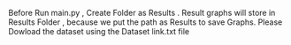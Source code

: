 Before Run main.py , Create Folder as Results .
Result graphs will store in Results Folder , because we put the path as Results to save Graphs.
Please Dowload the dataset using the Dataset link.txt file 
